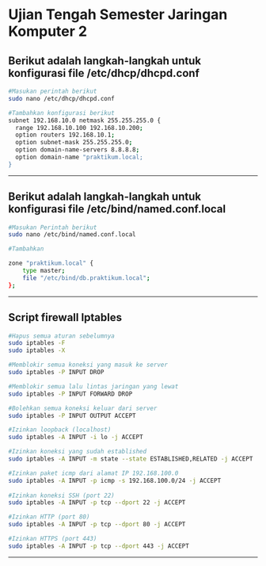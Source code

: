 # Ujian Tengah Semester Jaringan Komputer 2
## Berikut adalah langkah-langkah untuk konfigurasi file /etc/dhcp/dhcpd.conf<br>
```bash
#Masukan perintah berikut
sudo nano /etc/dhcp/dhcpd.conf

#Tambahkan konfigurasi berikut
subnet 192.168.10.0 netmask 255.255.255.0 {
  range 192.168.10.100 192.168.10.200;
  option routers 192.168.10.1;
  option subnet-mask 255.255.255.0;
  option domain-name-servers 8.8.8.8;
  option domain-name "praktikum.local;
}
```
---
## Berikut adalah langkah-langkah untuk konfigurasi file /etc/bind/named.conf.local
```bash
#Masukan Perintah berikut
sudo nano /etc/bind/named.conf.local

#Tambahkan

zone "praktikum.local" {
    type master;
    file "/etc/bind/db.praktikum.local";
};
```
---

## Script firewall Iptables
```bash
#Hapus semua aturan sebelumnya
sudo iptables -F
sudo iptables -X

#Memblokir semua koneksi yang masuk ke server
sudo iptables -P INPUT DROP

#Memblokir semua lalu lintas jaringan yang lewat
sudo iptables -P INPUT FORWARD DROP

#Bolehkan semua koneksi keluar dari server
sudo iptables -P INPUT OUTPUT ACCEPT

#Izinkan loopback (localhost)
sudo iptables -A INPUT -i lo -j ACCEPT

#Izinkan koneksi yang sudah established
sudo iptables -A INPUT -m state --state ESTABLISHED,RELATED -j ACCEPT

#Izinkan paket icmp dari alamat IP 192.168.100.0
sudo iptables -A INPUT -p icmp -s 192.168.100.0/24 -j ACCEPT
 
#Izinkan koneksi SSH (port 22)
sudo iptables -A INPUT -p tcp --dport 22 -j ACCEPT

#Izinkan HTTP (port 80)
sudo iptables -A INPUT -p tcp --dport 80 -j ACCEPT

#Izinkan HTTPS (port 443)
sudo iptables -A INPUT -p tcp --dport 443 -j ACCEPT

```
---
